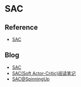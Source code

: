 # SAC

## Reference
- [SAC](https://intellabs.github.io/coach/components/agents/policy_optimization/sac.html)

## Blog
- [SAC](https://lilianweng.github.io/posts/2018-04-08-policy-gradient/)
- [SAC(Soft Actor-Critic)阅读笔记](https://zhuanlan.zhihu.com/p/85003758)
- [SAC@SpinningUp](https://spinningup.openai.com/en/latest/algorithms/sac.html)
